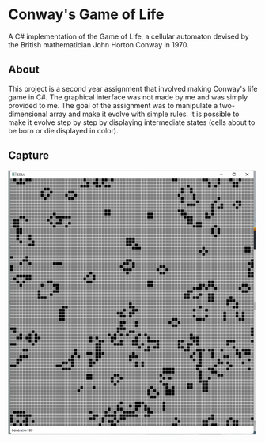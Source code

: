 # Conway's Game of Life

 A C# implementation of the Game of Life, a cellular automaton devised by the British mathematician John Horton Conway in 1970.

## About
 This project is a second year assignment that involved making Conway's life game in C#. The graphical interface was not made by me and was simply provided to me. The goal of the assignment was to manipulate a two-dimensional array and make it evolve with simple rules. It is possible to make it evolve step by step by displaying intermediate states (cells about to be born or die displayed in color).

## Capture

<img src="https://github.com/arthurcluet/Conway-s-Game-of-Life/blob/main/capture.png?raw=true" alt="Employee data" width="500" title="Employee Data title">
